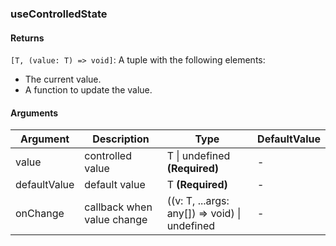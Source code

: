 ### useControlledState

#### Returns
`[T, (value: T) => void]`: A tuple with the following elements:
- The current value.
- A function to update the value.

#### Arguments
|Argument|Description|Type|DefaultValue|
|---|---|---|---|
|value|controlled value|T \| undefined  **(Required)**|-|
|defaultValue|default value|T  **(Required)**|-|
|onChange|callback when value change|((v: T, ...args: any[]) => void) \| undefined |-|